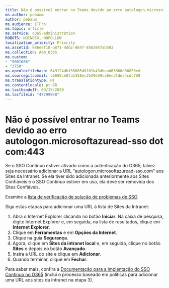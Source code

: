 ```yaml
---
title: Não é possível entrar no Teams devido ao erro autologon.microsoftazuread-sso.com:443
ms.author: pebaum
author: pebaum
ms.audience: ITPro
ms.topic: article
ms.service: o365-administration
ROBOTS: NOINDEX, NOFOLLOW
localization_priority: Priority
ms.assetid: 686e8f18-b871-4dd2-864f-8562947ab583
ms.collection: Adm_O365
ms.custom:
- "9001686"
- "3750"
ms.openlocfilehash: 649124db135805d8101b43dbead63860d36853ed
ms.sourcegitcommit: c6692ce0fa1358ec3529e59ca0ecdfdea4cdc759
ms.translationtype: HT
ms.contentlocale: pt-BR
ms.lasthandoff: 09/15/2020
ms.locfileid: "47799948"
---
```

# <a name="unable-to-log-into-teams-due-to-error-autologonmicrosoftazuread-sso-dot-com443"></a>Não é possível entrar no Teams devido ao erro autologon.microsoftazuread-sso dot com:443

Se o SSO Contínuo estiver ativado como a autenticação do O365, talvez seja necessário adicionar a URL "autologon.microsoftazuread-sso.com" aos Sites da Intranet.  Se ela tiver sido adicionada anteriormente aos Sites Confiáveis e o SSO Contínuo estiver em uso, ela deve ser removida dos Sites Confiáveis.

Examine a [lista de verificação de solução de problemas de SSO](https://docs.microsoft.com/azure/active-directory/hybrid/tshoot-connect-sso#troubleshooting-checklist).

Siga estas etapas para adicionar uma URL à lista de Sites da Intranet:

1. Abra o Internet Explorer clicando no botão **Iniciar**. Na caixa de pesquisa, digite Internet Explorer e, em seguida, na lista de resultados, clique em **Internet Explorer**.
2. Clique em **Ferramentas** e em **Opções da Internet**.
3. Clique na guia **Segurança**.
4. Agora, clique em **Sites da intranet local** e, em seguida, clique no botão **Sites** e depois no botão **Avançado**.
5. Insira a URL do site e clique em **Adicionar**.
6. Quando terminar, clique em **Fechar**.

Para saber mais, confira a [Documentação para a implantação do SSO Contínuo no O365](https://docs.microsoft.com/azure/active-directory/hybrid/how-to-connect-sso-quick-start) (inclui o processo baseado em políticas para adicionar uma URL aos sites da intranet na etapa 3).
